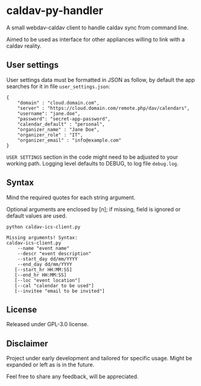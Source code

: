 # caldav-py-handler
A small webdav-caldav client to handle caldav sync from command line.

Aimed to be used as interface for other appliances willing to link with a caldav reality.

## User settings
User settings data must be formatted in JSON as follow, by default the app searches for it in file `user_settings.json`:
```
{
    "domain" : "cloud.domain.com",
    "server" : "https://cloud.domain.com/remote.php/dav/calendars",
    "username": "jane.doe",
    "password": "secret-app-password",
    "calendar_default" : "personal",
    "organizer_name" : "Jane Doe",
    "organizer_role" : "IT",
    "organizer_email" : "info@example.com"
}
```
`USER SETTINGS` section in the code might need to be adjusted to your working path.
Logging level defaults to DEBUG, to log file `debug.log`.

## Syntax
Mind the required quotes for each string argument.

Optional arguments are enclosed by [n]; if missing, field is ignored or default values are used.
```
python caldav-ics-client.py

Missing arguments! Syntax:
caldav-ics-client.py
    --name "event name"
    --descr "event description"
    --start_day dd/mm/YYYY
    --end_day dd/mm/YYYY
   [--start_hr HH:MM:SS]
   [--end_hr HH:MM:SS]
   [--loc "event location"]
   [--cal "calendar to be used"]
   [--invitee "email to be invited"]
```

## License
Released under GPL-3.0 license.

## Disclaimer
Project under early development and tailored for specific usage. Might be expanded or left as is in the future.

Feel free to share any feedback, will be appreciated.
